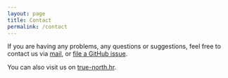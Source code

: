 ```yaml
---
layout: page
title: Contact
permalink: /contact
---
```


If you are having any problems, any questions or suggestions, feel free to contact us via [mail](mailto:l.info@true-north.hr), 
or [file a GitHub issue](https://github.com/true-north-engineering/helm-file-utils/issues).

You can also visit us on [true-north.hr](https://www.true-north.hr/).